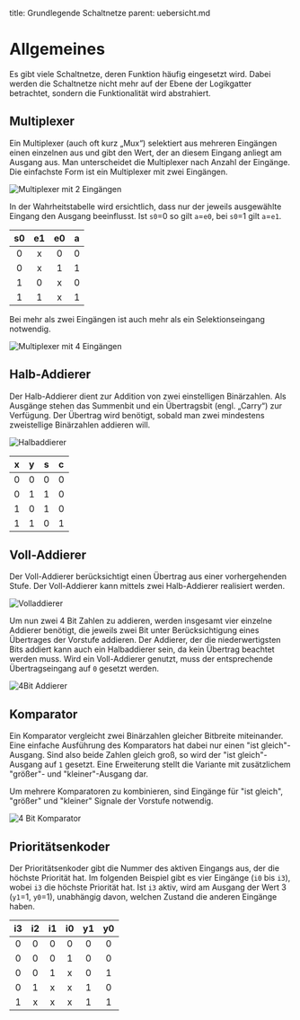 title: Grundlegende Schaltnetze
parent: uebersicht.md

# Allgemeines
Es gibt viele Schaltnetze, deren Funktion häufig eingesetzt wird. Dabei werden die Schaltnetze nicht mehr auf der Ebene der Logikgatter betrachtet, sondern die Funktionalität wird abstrahiert.

## Multiplexer
Ein Multiplexer (auch oft kurz „Mux“) selektiert aus mehreren Eingängen einen einzelnen aus und gibt den Wert, der an diesem Eingang anliegt am Ausgang aus. Man unterscheidet die Multiplexer nach Anzahl der Eingänge. Die einfachste Form ist ein Multiplexer mit zwei Eingängen.

![Multiplexer mit 2 Eingängen](mux2_symbol.svg)

In der Wahrheitstabelle wird ersichtlich, dass nur der jeweils ausgewählte Eingang den Ausgang beeinflusst. Ist `s0`=0 so gilt `a`=`e0`, bei `s0`=1 gilt `a`=`e1`.

s0|e1|e0|a
:---:|:---:|:---:|:---:
0|x|0|0
0|x|1|1
1|0|x|0
1|1|x|1

Bei mehr als zwei Eingängen ist auch mehr als ein Selektionseingang notwendig.

![Multiplexer mit 4 Eingängen](mux4_symbol.svg)

## Halb-Addierer
Der Halb-Addierer dient zur Addition von zwei einstelligen Binärzahlen. Als Ausgänge stehen das Summenbit und ein Übertragsbit (engl. „Carry“) zur Verfügung. Der Übertrag wird benötigt, sobald man zwei mindestens zweistellige Binärzahlen addieren will.

![Halbaddierer](halbaddierer_struktur.svg)

x|y|s|c
:---:|:---:|:---:|:---:
0|0|0|0
0|1|1|0
1|0|1|0
1|1|0|1

## Voll-Addierer
Der Voll-Addierer berücksichtigt einen Übertrag aus einer vorhergehenden Stufe. Der Voll-Addierer kann mittels zwei Halb-Addierer realisiert werden.

![Volladdierer](volladdierer_struktur.svg)

Um nun zwei 4 Bit Zahlen zu addieren, werden insgesamt vier einzelne Addierer benötigt, die jeweils zwei Bit unter Berücksichtigung eines Übertrages der Vorstufe addieren. Der Addierer, der die niederwertigsten Bits addiert kann auch ein Halbaddierer sein, da kein Übertrag beachtet werden muss. Wird ein Voll-Addierer genutzt, muss der entsprechende Übertragseingang auf `0` gesetzt werden.

![4Bit Addierer](ripple_carry_adder.svg)

## Komparator
Ein Komparator vergleicht zwei Binärzahlen gleicher Bitbreite miteinander. Eine einfache Ausführung des Komparators hat dabei nur einen "ist gleich"-Ausgang. Sind also beide Zahlen gleich groß, so wird der "ist gleich"-Ausgang auf `1` gesetzt. Eine Erweiterung stellt die Variante mit zusätzlichem "größer"- und "kleiner"-Ausgang dar.

Um mehrere Komparatoren zu kombinieren, sind Eingänge für "ist gleich", "größer" und "kleiner" Signale der Vorstufe notwendig.

![4 Bit Komparator](komparator_4bit.svg)

## Prioritätsenkoder
Der Prioritätsenkoder gibt die Nummer des aktiven Eingangs aus, der die höchste Priorität hat. Im folgenden Beispiel gibt es vier Eingänge (`i0` bis `i3`), wobei `i3` die höchste Priorität hat. Ist `i3` aktiv, wird am Ausgang der Wert 3 (`y1`=1, `y0`=1), unabhängig davon, welchen Zustand die anderen Eingänge haben.

i3|i2|i1|i0|y1|y0
:---: | :---: | :---: | :---: | :---: | :---:
0|0|0|0|0|0
0|0|0|1|0|0
0|0|1|x|0|1
0|1|x|x|1|0
1|x|x|x|1|1
